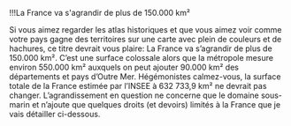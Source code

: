 !!!La France va s'agrandir de plus de 150.000 km²

Si vous aimez regarder les atlas historiques et que vous aimez voir comme votre pays gagne des territoires sur une carte avec plein de couleurs et de hachures, ce titre devrait vous plaire: La France va s’agrandir de plus de 150.000 km². C’est une surface colossale alors que la métropole mesure environ 550.000 km² auxquels on peut ajouter 90.000 km² des départements et pays d’Outre Mer. Hégémonistes calmez-vous, la surface totale de la France estimée par l’INSEE à 632 733,9 km² ne devrait pas changer. L’agrandissement en question ne concerne que le domaine sous-marin et n’ajoute que quelques droits (et devoirs) limités à la France que je vais détailler ci-dessous.
